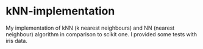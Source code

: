 # kNN-implementation

My implementation of kNN (k nearest neighbours) and NN (nearest neighbour) algorithm in comparison to scikit one. 
I provided some tests with iris data.
